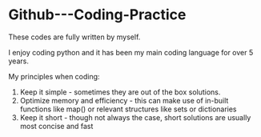 # Github---Coding-Practice

These codes are fully written by myself. 

I enjoy coding python and it has been my main coding language for over 5 years. 

My principles when coding:

1. Keep it simple - sometimes they are out of the box solutions. 
2. Optimize memory and efficiency - this can make use of in-built functions like map() or relevant structures like sets or dictionaries
3. Keep it short - though not always the case, short solutions are usually most concise and fast 
